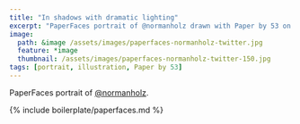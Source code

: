 ```yaml
---
title: "In shadows with dramatic lighting"
excerpt: "PaperFaces portrait of @normanholz drawn with Paper by 53 on an iPad."
image: 
  path: &image /assets/images/paperfaces-normanholz-twitter.jpg 
  feature: *image
  thumbnail: /assets/images/paperfaces-normanholz-twitter-150.jpg
tags: [portrait, illustration, Paper by 53]
---
```


PaperFaces portrait of [@normanholz](https://twitter.com/normanholz).

{% include boilerplate/paperfaces.md %}
